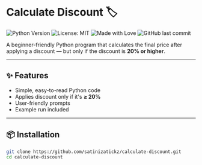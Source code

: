 # Calculate Discount 🏷️

![Python Version](https://img.shields.io/badge/Python-3.x-blue)
![License: MIT](https://img.shields.io/badge/License-MIT-green.svg)
![Made with Love](https://img.shields.io/badge/Made%20with-❤️-red)
![GitHub last commit](https://img.shields.io/github/last-commit/satinizatickz/calculate-discount)

A beginner-friendly Python program that calculates the final price after applying a discount — but only if the discount is **20% or higher**.

---

## ✨ Features
- Simple, easy-to-read Python code
- Applies discount only if it's **≥ 20%**
- User-friendly prompts
- Example run included

---

## 📦 Installation
```bash
git clone https://github.com/satinizatickz/calculate-discount.git
cd calculate-discount
